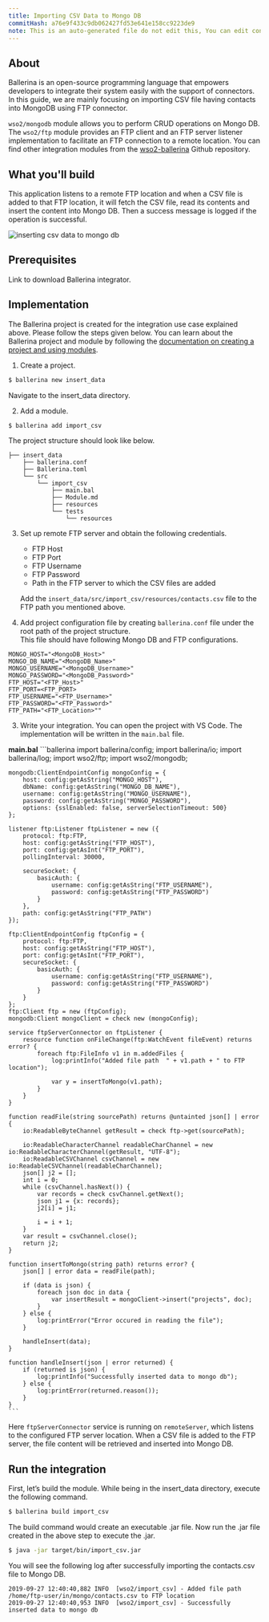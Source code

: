 ```yaml
---
title: Importing CSV Data to Mongo DB
commitHash: a76e9f433c9db062427fd53e641e158cc9223de9
note: This is an auto-generated file do not edit this, You can edit content in "ballerina-integrator" repo
---
```


## About 
Ballerina is an open-source programming language that empowers developers to integrate their system easily with the support of connectors. In this guide, we are mainly focusing on importing CSV file having contacts into MongoDB using FTP connector.

`wso2/mongodb` module allows you to perform CRUD operations on Mongo DB.<br/> 
The `wso2/ftp` module provides an FTP client and an FTP server listener implementation to facilitate an FTP connection 
to a remote location. You can find other integration modules from the [wso2-ballerina](https://github.com/wso2-ballerina) Github repository. 

## What you'll build

This application listens to a remote FTP location and when a CSV file is added to that FTP location, it will fetch the CSV file, read its contents and insert the content into Mongo DB. Then a 
success message is logged if the operation is successful.

![inserting csv data to mongo db](../../../../../../assets/img/mongo_insert.png)

## Prerequisites
Link to download Ballerina integrator.

## Implementation
The Ballerina project is created for the integration use case explained above. Please follow the steps given below. You can learn about the Ballerina project and module by following the [documentation on creating a project and using modules](../../../../develop/using-modules/).

1. Create a project.
```bash
$ ballerina new insert_data
```
Navigate to the insert_data directory.

2. Add a module.
```bash
$ ballerina add import_csv
```

The project structure should look like below.
```shell
├── insert_data
    ├── ballerina.conf    
    ├── Ballerina.toml
    └── src
        └── import_csv
            ├── main.bal
            ├── Module.md
            ├── resources
            └── tests
                └── resources
```

3. Set up remote FTP server and obtain the following credentials.
   - FTP Host
   - FTP Port
   - FTP Username
   - FTP Password
   - Path in the FTP server to which the CSV files are added

    Add the `insert_data/src/import_csv/resources/contacts.csv` file to the FTP path you mentioned above.

4. Add project configuration file by creating `ballerina.conf` file under the root path of the project structure. <br/>
This file should have following Mongo DB and FTP configurations.

```  
MONGO_HOST="<MongoDB_Host>"
MONGO_DB_NAME="<MongoDB_Name>"
MONGO_USERNAME="<MongoDB_Username>"
MONGO_PASSWORD="<MongoDB_Password>"
FTP_HOST="<FTP_Host>"
FTP_PORT=<FTP_PORT>
FTP_USERNAME="<FTP_Username>"
FTP_PASSWORD="<FTP_Password>"
FTP_PATH="<FTP_Location>""
```  

3. Write your integration.
You can open the project with VS Code. The implementation will be written in the `main.bal` file.

  **main.bal**
    ```ballerina
    import ballerina/config;
    import ballerina/io;
    import ballerina/log;
    import wso2/ftp;
    import wso2/mongodb;
    
    mongodb:ClientEndpointConfig mongoConfig = {
        host: config:getAsString("MONGO_HOST"),
        dbName: config:getAsString("MONGO_DB_NAME"),
        username: config:getAsString("MONGO_USERNAME"),
        password: config:getAsString("MONGO_PASSWORD"),
        options: {sslEnabled: false, serverSelectionTimeout: 500}
    };
    
    listener ftp:Listener ftpListener = new ({
        protocol: ftp:FTP,
        host: config:getAsString("FTP_HOST"),
        port: config:getAsInt("FTP_PORT"),
        pollingInterval: 30000,
    
        secureSocket: {
            basicAuth: {
                username: config:getAsString("FTP_USERNAME"),
                password: config:getAsString("FTP_PASSWORD")
            }
        },
        path: config:getAsString("FTP_PATH")
    });
    
    ftp:ClientEndpointConfig ftpConfig = {
        protocol: ftp:FTP,
        host: config:getAsString("FTP_HOST"),
        port: config:getAsInt("FTP_PORT"),
        secureSocket: {
            basicAuth: {
                username: config:getAsString("FTP_USERNAME"),
                password: config:getAsString("FTP_PASSWORD")
            }
        }
    };
    ftp:Client ftp = new (ftpConfig);
    mongodb:Client mongoClient = check new (mongoConfig);
    
    service ftpServerConnector on ftpListener {
        resource function onFileChange(ftp:WatchEvent fileEvent) returns error? {
            foreach ftp:FileInfo v1 in m.addedFiles {
                log:printInfo("Added file path  " + v1.path + " to FTP location");
    
                var y = insertToMongo(v1.path);
            }
        }
    }
    
    function readFile(string sourcePath) returns @untainted json[] | error {
        io:ReadableByteChannel getResult = check ftp->get(sourcePath);
    
        io:ReadableCharacterChannel readableCharChannel = new io:ReadableCharacterChannel(getResult, "UTF-8");
        io:ReadableCSVChannel csvChannel = new io:ReadableCSVChannel(readableCharChannel);
        json[] j2 = [];
        int i = 0;
        while (csvChannel.hasNext()) {
            var records = check csvChannel.getNext();
            json j1 = {x: records};
            j2[i] = j1;
    
            i = i + 1;
        }
        var result = csvChannel.close();
        return j2;
    }
    
    function insertToMongo(string path) returns error? {
        json[] | error data = readFile(path);
    
        if (data is json) {
            foreach json doc in data {
                var insertResult = mongoClient->insert("projects", doc);
            }
        } else {
            log:printError("Error occured in reading the file");
        }
    
        handleInsert(data);
    }
    
    function handleInsert(json | error returned) {
        if (returned is json) {
            log:printInfo("Successfully inserted data to mongo db");
        } else {
            log:printError(returned.reason());
        }
    }
    ```

 Here `ftpServerConnector` service is running on `remoteServer`, which listens to the configured FTP server location.
 When a CSV file is added to the FTP server, the file content will be retrieved and inserted into Mongo DB.


## Run the integration
First, let’s build the module. While being in the insert_data directory, execute the following command.

```bash
$ ballerina build import_csv
```

The build command would create an executable .jar file. Now run the .jar file created in the above step to execute the .jar.

```bash
$ java -jar target/bin/import_csv.jar
```

You will see the following log after successfully importing the contacts.csv file to Mongo DB.
```
2019-09-27 12:40:40,882 INFO  [wso2/import_csv] - Added file path  /home/ftp-user/in/mongo/contacts.csv to FTP location 
2019-09-27 12:40:40,953 INFO  [wso2/import_csv] - Successfully inserted data to mongo db 
```
